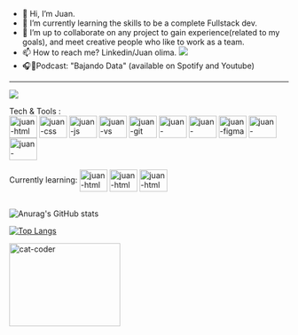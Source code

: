 - 👋 Hi, I’m Juan.
- 🌱 I’m currently learning the skills to be a complete Fullstack dev.
- 🔨 I’m up to collaborate on any project to gain experience(related to my goals), and meet creative people who like to work as a team.
- 📫 How to reach me? Linkedin/Juan olima. <img src= https://img.shields.io/badge/Ask%20me-anything-1abc9c.svg />
- 🎧🎤Podcast: "Bajando Data" (available on Spotify and Youtube)
------------------------------------------------
  ![](https://komarev.com/ghpvc/?username=olimajs&color=blue)
<div style = "display: inline_block">Tech & Tools : <br>
  <img align="center" alt="juan-html" height="40" width="50" src="https://cdn.jsdelivr.net/gh/devicons/devicon/icons/html5/html5-original-wordmark.svg" />
  <img align="center" alt="juan-css" height="40" width="50" src="https://cdn.jsdelivr.net/gh/devicons/devicon/icons/css3/css3-original-wordmark.svg" />
   <img align="center" alt="juan-js" height="40" width="50" src="https://cdn.jsdelivr.net/gh/devicons/devicon/icons/javascript/javascript-original.svg" />
   <img align="center" alt="juan-vs" height="40" width="50" src="https://cdn.jsdelivr.net/gh/devicons/devicon/icons/visualstudio/visualstudio-plain.svg" />
    <img align="center" alt="juan-git" height="40" width="50" src="https://cdn.jsdelivr.net/gh/devicons/devicon/icons/git/git-plain-wordmark.svg" />
    <img align="center" alt="juan-github" height="40" width="50" src="https://cdn.jsdelivr.net/gh/devicons/devicon/icons/github/github-original.svg" />
    <img align="center" alt="juan-tailwind" height="40" width="50" src="https://cdn.jsdelivr.net/gh/devicons/devicon/icons/tailwindcss/tailwindcss-plain.svg" />
    <img align="center" alt="juan-figma" height="40" width="50" src="https://cdn.jsdelivr.net/gh/devicons/devicon/icons/figma/figma-original.svg" />
    <img align="center" alt="juan-canva" height="40" width="50" src="https://cdn.jsdelivr.net/gh/devicons/devicon/icons/canva/canva-original.svg" />
      <img align="center" alt="juan-windows" height="40" width="50" src="https://cdn.jsdelivr.net/gh/devicons/devicon/icons/windows8/windows8-original.svg" />

  
  </div> <br>
  
  <div> Currently learning:
    
 <img align="center" alt="juan-html" height="40" width="50" src="https://cdn.jsdelivr.net/gh/devicons/devicon/icons/nodejs/nodejs-original.svg" />

 <img align="center" alt="juan-html" height="40" width="50" src="https://cdn.jsdelivr.net/gh/devicons/devicon/icons/react/react-original.svg" />
  
  <img align="center" alt="juan-html" height="40" width="50" src="https://cdn.jsdelivr.net/gh/devicons/devicon/icons/mysql/mysql-original-wordmark.svg" />

  </div> <br>

![Anurag's GitHub stats](https://github-readme-stats.vercel.app/api?username=olimajs&show_icons=true&theme=highcontrast)

[![Top Langs](https://github-readme-stats.vercel.app/api/top-langs/?username=olimajs&layout=compact)](https://github.com/anuraghazra/github-readme-stats)

  
  <img align="center" alt="cat-coder" height="150" width="200" src="https://media.giphy.com/media/JIX9t2j0ZTN9S/giphy.gif" />

